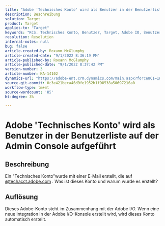 ```yaml
---
title: "Adobe 'Technisches Konto' wird als Benutzer in der Benutzerliste auf der Admin Console aufgeführt."
description: Beschreibung
solution: Target
product: Target
applies-to: "Target"
keywords: "KCS. Technisches Konto, Benutzer, Target, Adobe IO, Benutzerliste"
resolution: Resolution
internal-notes: null
bug: false
article-created-by: Roxann McGlumphy
article-created-date: "9/1/2022 8:36:19 PM"
article-published-by: Roxann McGlumphy
article-published-date: "9/1/2022 8:37:42 PM"
version-number: 3
article-number: KA-14102
dynamics-url: "https://adobe-ent.crm.dynamics.com/main.aspx?forceUCI=1&pagetype=entityrecord&etn=knowledgearticle&id=31fe9eb6-352a-ed11-9db1-002248086a27"
source-git-commit: 0c3e421beca46d9fe1952b1f98538a50697216a0
workflow-type: tm+mt
source-wordcount: '85'
ht-degree: 3%

---
```


# Adobe &#39;Technisches Konto&#39; wird als Benutzer in der Benutzerliste auf der Admin Console aufgeführt

## Beschreibung


Ein &quot;Technisches Konto&quot;wurde mit einer E-Mail erstellt, die auf [@techacct.adobe.com](http://techacct.adobe.com) . Was ist dieses Konto und warum wurde es erstellt?


## Auflösung


Dieses Adobe-Konto steht im Zusammenhang mit der Adobe I/O. Wenn eine neue Integration in der Adobe I/O-Konsole erstellt wird, wird dieses Konto automatisch erstellt.
